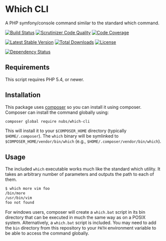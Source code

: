# Which CLI
A PHP symfony/console command similar to the standard which command.

[![Build Status](http://img.shields.io/travis/nubs/which-cli.svg?style=flat)](https://travis-ci.org/nubs/which-cli)
[![Scrutinizer Code Quality](http://img.shields.io/scrutinizer/g/nubs/which-cli.svg?style=flat)](https://scrutinizer-ci.com/g/nubs/which-cli/)
[![Code Coverage](http://img.shields.io/scrutinizer/coverage/g/nubs/which-cli.svg?style=flat)](https://scrutinizer-ci.com/g/nubs/which-cli/)

[![Latest Stable Version](http://img.shields.io/packagist/v/nubs/which-cli.svg?style=flat)](https://packagist.org/packages/nubs/which-cli)
[![Total Downloads](http://img.shields.io/packagist/dt/nubs/which-cli.svg?style=flat)](https://packagist.org/packages/nubs/which-cli)
[![License](http://img.shields.io/packagist/l/nubs/which-cli.svg?style=flat)](https://packagist.org/packages/nubs/which-cli)

[![Dependency Status](https://www.versioneye.com/user/projects/53a01f7b83add749a300001e/badge.svg?style=flat)](https://www.versioneye.com/user/projects/53a01f7b83add749a300001e)

## Requirements
This script requires PHP 5.4, or newer.

## Installation
This package uses [composer](https://getcomposer.org) so you can install it
using composer.  Composer can install the command globally using:
```bash
composer global require nubs/which-cli
```

This will install it to your `$COMPOSER_HOME` directory (typically
`$HOME/.composer`).  The `which` binary will be symlinked to
`$COMPOSER_HOME/vendor/bin/which` (e.g., `$HOME/.composer/vendor/bin/which`).

## Usage
The included `which` executable works much like the standard which utility.  It
takes an arbitrary number of parameters and outputs the path to each of them.

```bash
$ which more vim foo
/bin/more
/usr/bin/vim
foo not found
```

For windows users, composer will create a `which.bat` script in
its bin directory that can be executed in much the same way as on a POSIX
system.  Alternatively, a `which.bat` script is included.  You may need to add
the `bin` directory from this repository to your `PATH` environment variable to
be able to access the command globally.
